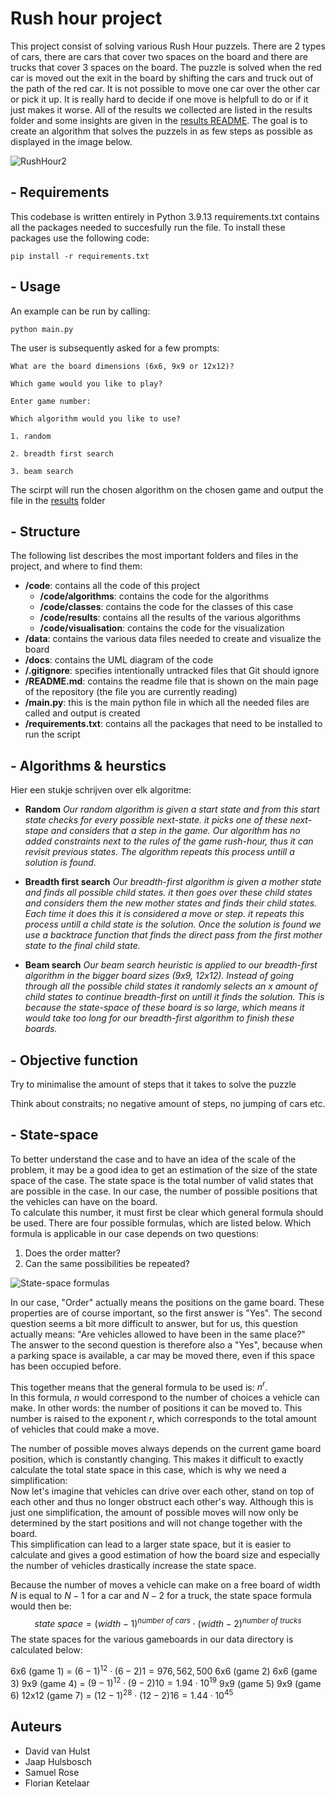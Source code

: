 # Rush hour project

This project consist of solving various Rush Hour puzzels. There are 2 types of cars, there are cars that cover two spaces on the board and there are trucks that cover 3 spaces on the board. The puzzle is solved when the red car is moved out the exit in the board by shifting the cars and truck out of the path of the red car. It is not possible to move one car over the other car or pick it up. It is really hard to decide if one move is helpfull to do or if it just makes it worse. All of the results we collected are listed in the results folder and some insights are given in the [results README](https://github.com/jaaphuls/TrafficControlBoys/blob/main/code/results/README.md). The goal is to create an algorithm that solves the puzzels in as few steps as possible as displayed in the image below.

![RushHour2](https://user-images.githubusercontent.com/98396172/211304990-5ac416e4-6c5f-41ac-90bc-79ca68478e87.jpeg)


## - Requirements

This codebase is written entirely in Python 3.9.13
requirements.txt contains all the packages needed to succesfully run the file. 
To install these packages use the following code: 

``` pip install -r requirements.txt ```


## - Usage

An example can be run by calling:

``` python main.py ```

The user is subsequently asked for a few prompts: 

``` 
What are the board dimensions (6x6, 9x9 or 12x12)?
```

``` 
Which game would you like to play?

Enter game number:
```

``` 
Which algorithm would you like to use? 

1. random

2. breadth first search

3. beam search 
```

The scirpt will run the chosen algorithm on the chosen game and output the file in the [results](https://github.com/jaaphuls/TrafficControlBoys/tree/main/code/results) folder


## - Structure

The following list describes the most important folders and files in the project, and where to find them:

- **/code**: contains all the code of this project
  - **/code/algorithms**: contains the code for the algorithms
  - **/code/classes**: contains the code for the classes of this case
  - **/code/results**: contains all the results of the various algorithms
  - **/code/visualisation**: contains the code for the visualization
- **/data**: contains the various data files needed to create and visualize the board
- **/docs**: contains the UML diagram of the code
- **/.gitignore**: specifies intentionally untracked files that Git should ignore
- **/README.md**: contains the readme file that is shown on the main page of the repository (the file you are currently reading)
- **/main.py**: this is the main python file in which all the needed files are called and output is created
- **/requirements.txt**: contains all the packages that need to be installed to run the script

## - Algorithms & heurstics

Hier een stukje schrijven over elk algoritme: 

- **Random** 
*Our random algorithm is given a start state and from this start state checks for every possible next-state. it picks one of these next-stape and considers that a step in the game. Our algorithm has no added constraints next to the rules of the game rush-hour, thus it can revisit previous states. The algorithm repeats this process untill a solution is found.*

- **Breadth first search**
*Our breadth-first algorithm is given a mother state and finds all possible child states. it then goes over these child states and considers them the new mother states and finds their child states. Each time it does this it is considered a move or step. it repeats this process untill a child state is the solution. Once the solution is found we use a backtrace function that finds the direct pass from the first mother state to the final child state.*

- **Beam search**
*Our beam search heuristic is applied to our breadth-first algorithm in the bigger board sizes (9x9, 12x12). Instead of going through all the possible child states it randomly selects an x amount of child states to continue breadth-first on untill it finds the solution. This is because the state-space of these board is so large, which means it would take too long for our breadth-first algorithm to finish these boards.*


## - Objective function

Try to minimalise the amount of steps that it takes to solve the puzzle

Think about constraits; no negative amount of steps, no jumping of cars etc. 

## - State-space

To better understand the case and to have an idea of the scale of the problem, it may be a good idea to get an estimation of the size of the state space of the case.
The state space is the total number of valid states that are possible in the case. In our case, the number of possible positions that the vehicles can have on the board. \
To calculate this number, it must first be clear which general formula should be used. There are four possible formulas, which are listed below. Which formula is applicable in our case depends on two questions:

1. Does the order matter?
2. Can the same possibilities be repeated?

![State-space formulas](https://user-images.githubusercontent.com/117074945/216120687-4053e0e8-6c7a-4aa4-b5cd-e942caf0519f.png)

In our case, "Order" actually means the positions on the game board. These properties are of course important, so the first answer is "Yes". The second question seems a bit more difficult to answer, but for us, this question actually means: "Are vehicles allowed to have been in the same place?"\
The answer to the second question is therefore also a "Yes", because when a parking space is available, a car may be moved there, even if this space has been occupied before.

This together means that the general formula to be used is:  ${n}^{r}$.\
In this formula, $n$ would correspond to the number of choices a vehicle can make. In other words: the number of positions it can be moved to. This number is raised to the exponent $r$, which corresponds to the total amount of vehicles that could make a move.

The number of possible moves always depends on the current game board position, which is constantly changing. This makes it difficult to exactly calculate the total state space in this case, which is why we need a simplification:\
Now let's imagine that vehicles can drive over each other, stand on top of each other and thus no longer obstruct each other's way. Although this is just one simplification, the amount of possible moves will now only be determined by the start positions and will not change together with the board.\
This simplification can lead to a larger state space, but it is easier to calculate and gives a good estimation of how the board size and especially the number of vehicles drastically increase the state space.

Because the number of moves a vehicle can make on a free board of width $N$ is equal to $N - 1$ for a car and $N-2$ for a truck, the state space formula would then be:
$$state\ space={\left( width - 1 \right)}^{number\ of\ cars}\cdot {\left( width - 2 \right)}^{number\ of\ trucks}$$
The state spaces for the various gameboards in our data directory is calculated below:

6x6 (game 1) = $({6 - 1})^12 ⋅ (6 - 2)1 = 976,562,500$
6x6 (game 2)
6x6 (game 3)
9x9 (game 4) = $({9 - 1})^12 ⋅ (9 - 2)10 = 1.94 ⋅ 10^19$
9x9 (game 5)
9x9 (game 6)
12x12 (game 7) = $({12 - 1})^28 ⋅ (12 - 2)16 = 1.44 ⋅ 10^45$

## Auteurs
- David van Hulst
- Jaap Hulsbosch
- Samuel Rose
- Florian Ketelaar
